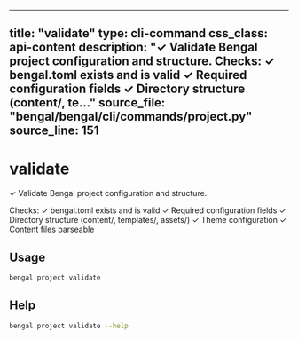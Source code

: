 
---
title: "validate"
type: cli-command
css_class: api-content
description: "✓ Validate Bengal project configuration and structure.  Checks:     ✓ bengal.toml exists and is valid     ✓ Required configuration fields     ✓ Directory structure (content/, te..."
source_file: "bengal/bengal/cli/commands/project.py"
source_line: 151
---

# validate

✓ Validate Bengal project configuration and structure.

Checks:
    ✓ bengal.toml exists and is valid
    ✓ Required configuration fields
    ✓ Directory structure (content/, templates/, assets/)
    ✓ Theme configuration
    ✓ Content files parseable


## Usage

```bash
bengal project validate
```





## Help

```bash
bengal project validate --help
```
